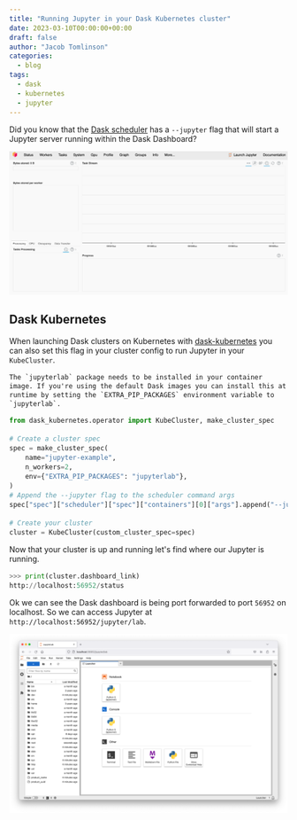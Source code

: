 ```yaml
---
title: "Running Jupyter in your Dask Kubernetes cluster"
date: 2023-03-10T00:00:00+00:00
draft: false
author: "Jacob Tomlinson"
categories:
  - blog
tags:
  - dask
  - kubernetes
  - jupyter
---
```


Did you know that the [Dask scheduler](https://docs.dask.org/en/stable/deploying-cli.html#dask-scheduler) has a `--jupyter` flag that will start a Jupyter server running within the Dask Dashboard?

![Screenshot of the Dask dashboard showing a link to Jupyter in the top right](dashboard-link.png "If you set `--jupyter` the dashboard will have a link to Jupyter in the top-right. You can also manually nagivate to http://[scheduler ip]:[dashboard port]/jupyter/lab.")

## Dask Kubernetes

When launching Dask clusters on Kubernetes with [dask-kubernetes](https://kubernetes.dask.org/en/latest/) you can also set this flag in your cluster config to run Jupyter in your `KubeCluster`.

```info
The `jupyterlab` package needs to be installed in your container image. If you're using the default Dask images you can install this at runtime by setting the `EXTRA_PIP_PACKAGES` environment variable to `jupyterlab`.
```

```python
from dask_kubernetes.operator import KubeCluster, make_cluster_spec

# Create a cluster spec
spec = make_cluster_spec(
    name="jupyter-example",
    n_workers=2,
    env={"EXTRA_PIP_PACKAGES": "jupyterlab"},
)
# Append the --jupyter flag to the scheduler command args
spec["spec"]["scheduler"]["spec"]["containers"][0]["args"].append("--jupyter")

# Create your cluster
cluster = KubeCluster(custom_cluster_spec=spec)
```

Now that your cluster is up and running let's find where our Jupyter is running.

```python
>>> print(cluster.dashboard_link)
http://localhost:56952/status
```

Ok we can see the Dask dashboard is being port forwarded to port `56952` on localhost. So we can access Jupyter at `http://localhost:56952/jupyter/lab`.

![Screenshot of Jupyter lab running on the Dask Dashboard port](jupyter-lab.png)
